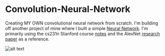 # Convolution-Neural-Network
Creating MY OWN convolutional neural network from scratch. I'm building off another project of mine where I built a simple [Neural Network](https://github.com/AmarJ/NN). I'm primarily using the cs231n Stanford course [notes](http://cs231n.github.io/convolutional-networks/) and the AlexNet [research paper](https://papers.nips.cc/paper/4824-imagenet-classification-with-deep-convolutional-neural-networks.pdf) as a reference.

![alt text](https://i.stack.imgur.com/zyIUI.png "Convolution")
